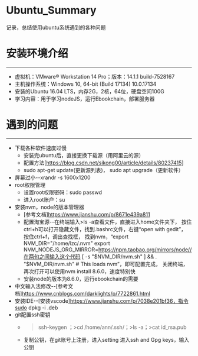 # Ubuntu_Summary
记录，总结使用ubuntu系统遇到的各种问题

# 安装环境介绍
--------------------
* 虚拟机：VMware® Workstation 14 Pro；版本：14.1.1 build-7528167
* 主机操作系统：Windows 10, 64-bit  (Build 17134) 10.0.17134
* 安装的Ubuntu 16.04 LTS，内存2G，2核，64位，硬盘空间100G
* 学习内容：用于学习nodeJS，运行Ebookchain，部署服务器

# 遇到的问题
---------------------
* 下载各种软件速度过慢
    * 安装完ubuntu后，直接更换下载源（用阿里云的源）
    * 配置方法[https://blog.csdn.net/sikong00/article/details/80237415]
    * sudo apt-get update(更新源列表)， sudo apt upgrade（更新软件）
* 屏幕过小--xrandr -s 1600x1200
* root权限管理
    * 设置root权限密码：sudo passwd
    * 进入root账户：su
* 安装nvm，node的版本管理器
    * [参考文档]https://www.jianshu.com/p/8671e439a811
    * 配置淘宝源--在终端输入>ls -a查看文件，直接进入home文件夹下，
按住ctrl+h可以打开隐藏文件，找到.bashrc文件，右键“open with gedit”， 按住ctrl+f，调出查找框，
找到nvm，“export NVM_DIR="/home/lzc/.nvm"
export NVM_NODEJS_ORG_MIRROR=https://npm.taobao.org/mirrors/node//在两句之间输入这个代码
[ -s "$NVM_DIR/nvm.sh" ] && . "$NVM_DIR/nvm.sh"  # This loads nvm”，即可配置完成，
关闭终端，再次打开可以使用nvm install 8.6.0，速度特别快
    * 安装node的版本为8.6.0，运行ebookchain的需要
* 中文输入法修改--[参考文档]https://www.cnblogs.com/darklights/p/7722861.html
* 安装IDE--[安装vscode]https://www.jianshu.com/p/7038e201bf36，指令sudo dpkg -i <filename>.deb
* git配置ssh密钥
    * >ssh-keygen ；>cd /home/ann/.ssh/；>ls -a；>cat id_rsa.pub
    * 复制公钥，在git账号上注册，进入setting 进入ssh and Gpg keys，输入公钥
